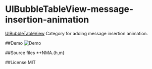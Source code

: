 UIBubbleTableView-message-insertion-animation
=============================================

[UIBubbleTableView](https://github.com/AlexBarinov/UIBubbleTableView) Category for adding message insertion animation.

##Demo
![Demo](https://raw.github.com/kissrobber/UIBubbleTableView-message-insertion-animation/master/demo.gif "Demo")

##Source files
 *+NMA.{h,m}

##License
MIT

